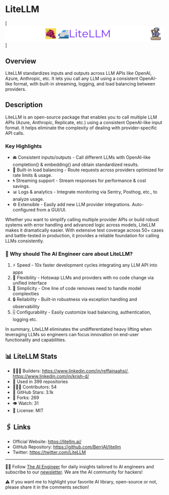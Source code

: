 # LiteLLM
[![The AI Engineer presents LiteLLM](litellm_1920x192.png)]
## Overview
LiteLLM standardizes inputs and outputs across LLM APIs like OpenAI, Azure, Anthropic, etc. It lets you call any LLM using a consistent OpenAI-like format, with built-in streaming, logging, and load balancing between providers.

## Description

LiteLLM is an open-source package that enables you to call multiple LLM APIs (Azure, Anthropic, Replicate, etc.) using a consistent OpenAI-like input format. It helps eliminate the complexity of dealing with provider-specific API calls.

### Key Highlights

- 🚘 Consistent inputs/outputs - Call different LLMs with OpenAI-like completion() & embedding() and obtain standardized results.
- 🔁 Built-in load balancing - Route requests across providers optimized for rate limits & usage.
- 🌀 Streaming support - Stream responses for performance & cost savings.
- 📊 Logs & analytics - Integrate monitoring via Sentry, Posthog, etc., to analyze usage.
- ⚙️ Extensible - Easily add new LLM provider integrations. Auto-configured from a GUI/UI.

Whether you want to simplify calling multiple provider APIs or build robust systems with error handling and advanced logic across models, LiteLLM makes it dramatically easier. With extensive test coverage across 50+ cases and battle-tested in production, it provides a reliable foundation for calling LLMs consistently.

### 🤔 Why should The AI Engineer care about LiteLLM?
1. ⚡️ Speed - 10x faster development cycles integrating any LLM API into apps
2. 🔌 Flexibility - Hotswap LLMs and providers with no code change via unified interface
3. 📡 Simplicity - One line of code removes need to handle model complexities
4. 🔒 Reliability - Built-in robustness via exception handling and observability
5. 🎚 Configurability - Easily customize load balancing, authentication, logging etc.

In summary, LiteLLM eliminates the undifferentiated heavy lifting when leveraging LLMs so engineers can focus innovation on end-user functionality and capabilities.

## 📊 LiteLLM Stats

- 👷🏽‍♀️ Builders: https://www.linkedin.com/in/reffajnaahsi/, https://www.linkedin.com/in/krish-d/
- 💾 Used in 399 repositories
- 👩🏽‍💻 Contributors: 54
- 💫 GitHub Stars: 3.1k
- 🍴 Forks: 269
- 👁️ Watch: 31
- 🪪 License: MIT

## 🖇️ Links
- Official Website: https://litellm.ai/
- GitHub Repository: https://github.com/BerriAI/litellm
- Twitter: https://twitter.com/LiteLLM

---
🧙🏽 Follow [The AI Engineer](https://www.linkedin.com/company/theaiengineer/) for daily insights tailored to AI engineers and subscribe to our [newsletter](http://theaiengineerco.substack.com). We are the AI community for hackers!

⚠️ If you want me to highlight your favorite AI library, open-source or not, please share it in the comments section!
